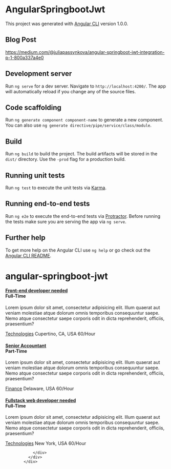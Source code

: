 # AngularSpringbootJwt

This project was generated with [Angular CLI](https://github.com/angular/angular-cli) version 1.0.0.

## Blog Post

https://medium.com/@juliapassynkova/angular-springboot-jwt-integration-p-1-800a337a4e0

## Development server

Run `ng serve` for a dev server. Navigate to `http://localhost:4200/`. The app will automatically reload if you change any of the source files.

## Code scaffolding

Run `ng generate component component-name` to generate a new component. You can also use `ng generate directive/pipe/service/class/module`.

## Build

Run `ng build` to build the project. The build artifacts will be stored in the `dist/` directory. Use the `-prod` flag for a production build.

## Running unit tests

Run `ng test` to execute the unit tests via [Karma](https://karma-runner.github.io).

## Running end-to-end tests

Run `ng e2e` to execute the end-to-end tests via [Protractor](http://www.protractortest.org/).
Before running the tests make sure you are serving the app via `ng serve`.

## Further help

To get more help on the Angular CLI use `ng help` or go check out the [Angular CLI README](https://github.com/angular/angular-cli/blob/master/README.md).
# angular-springboot-jwt



















<div class="job-list">
              <div class="job-list-content">
                <h4><a href="job-details.html">Front-end developer needed</a><div style='clear:both;'></div><span class="full-time">Full-Time</span></h4>
                <p>Lorem ipsum dolor sit amet, consectetur adipisicing elit. Illum quaerat aut veniam molestiae atque dolorum omnis temporibus consequuntur saepe. Nemo atque consectetur saepe corporis odit in dicta reprehenderit, officiis, praesentium?</p>
                <div class="job-tag">
                  <div class="pull-left">
                    <div class="meta-tag">
                      <span><a href="browse-categories.html"><i class="ti-desktop"></i>Technologies</a></span>
                      <span><i class="ti-location-pin"></i>Cupertino, CA, USA</span>
                      <span><i class="ti-time"></i>60/Hour</span>
                    </div>
                  </div>
                </div>
              </div>	
            </div>
            <div class="job-list">
              <div class="job-list-content">
                <h4><a href="job-details.html">Senior Accountant</a><div style='clear:both;'></div><span class="part-time">Part-Time</span></h4>
                <p>Lorem ipsum dolor sit amet, consectetur adipisicing elit. Illum quaerat aut veniam molestiae atque dolorum omnis temporibus consequuntur saepe. Nemo atque consectetur saepe corporis odit in dicta reprehenderit, officiis, praesentium?</p>
                <div class="job-tag">
                  <div class="pull-left">
                    <div class="meta-tag">
                      <span><a href="browse-categories.html"><i class="ti-home"></i>Finance</a></span>
                      <span><i class="ti-location-pin"></i>Delaware, USA</span>
                      <span><i class="ti-time"></i>60/Hour</span>
                    </div>
                  </div>
                </div>
              </div>
            </div>
            <div class="job-list">
              <div class="job-list-content">
                <h4><a href="job-details.html">Fullstack web developer needed</a><div style='clear:both;'></div><span  class="full-time">Full-Time</span></h4>
                <p>Lorem ipsum dolor sit amet, consectetur adipisicing elit. Illum quaerat aut veniam molestiae atque dolorum omnis temporibus consequuntur saepe. Nemo atque consectetur saepe corporis odit in dicta reprehenderit, officiis, praesentium?</p>
                <div class="job-tag">
                  <div class="pull-left">
                    <div class="meta-tag">
                      <span><a href="browse-categories.html"><i class="ti-desktop"></i>Technologies</a></span>
                      <span><i class="ti-location-pin"></i>New York, USA</span>
                      <span><i class="ti-time"></i>60/Hour</span>
                    </div>
                  </div>
                  
                </div>
              </div>
            </div>